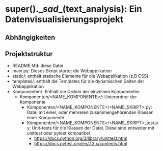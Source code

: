 # super().\__sad__(text_analysis): Ein Datenvisualisierungsprojekt

## Abhängigkeiten 


## Projektstruktur 
- README.Md: diese Datei 
- main.py: Dieses Skript startet die Webapplikation
- static/: enthält statische Elemente für die Webapplikation (z.B CSS)
- templates/: enthält die Templates für die dynamischen Seiten der Webapplikation
- Komponenten/: Enthält die Ordner der einzelnen Komponenten 
  - Komponenten/<NAME_KOMPONENTE>/: Unterordner der Komponente 
    - Komponenten/<NAME_KOMPONENTE>/<NAME_SKRIPT>.py: Datei mit einer, oder mehreren zusammengehörenden Klassen einer Komponente
    - Komponenten/<NAME_KOMPONENTE>/<NAME_SKRIPT>_test.py: Unit-tests für die Klassen der Datei. Diese sind entweder mit unittest oder pytest kompatibel 
      - https://docs.python.org/3/library/unittest.html
      - https://docs.pytest.org/en/7.3.x/contents.html
